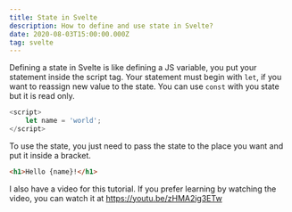 ```yaml
---
title: State in Svelte
description: How to define and use state in Svelte?
date: 2020-08-03T15:00:00.000Z
tag: svelte
---
```

Defining a state in Svelte is like defining a JS variable, you put your statement inside the script tag. Your statement must begin with `let`, if you want to reassign new value to the state. You can use `const` with you state but it is read only.

```javascript
<script>
	let name = 'world';
</script>
```

To use the state, you just need to pass the state to the place you want and put it inside a bracket.

```html
<h1>Hello {name}!</h1>

```

I also have a video for this tutorial. If you prefer learning by watching the video, you can watch it at <https://youtu.be/zHMA2ig3ETw>